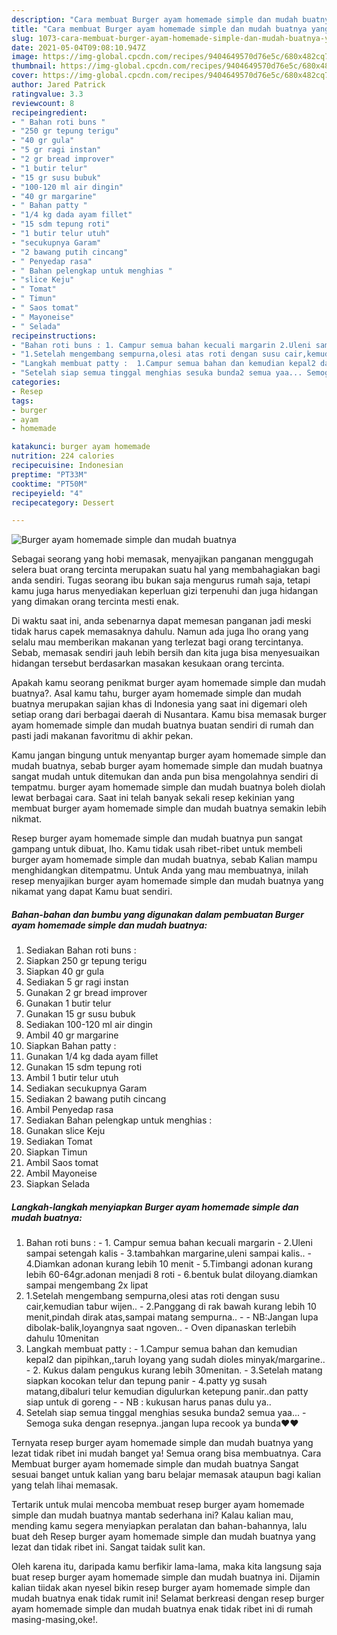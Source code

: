 ```yaml
---
description: "Cara membuat Burger ayam homemade simple dan mudah buatnya yang lezat dan Mudah Dibuat"
title: "Cara membuat Burger ayam homemade simple dan mudah buatnya yang lezat dan Mudah Dibuat"
slug: 1073-cara-membuat-burger-ayam-homemade-simple-dan-mudah-buatnya-yang-lezat-dan-mudah-dibuat
date: 2021-05-04T09:08:10.947Z
image: https://img-global.cpcdn.com/recipes/9404649570d76e5c/680x482cq70/burger-ayam-homemade-simple-dan-mudah-buatnya-foto-resep-utama.jpg
thumbnail: https://img-global.cpcdn.com/recipes/9404649570d76e5c/680x482cq70/burger-ayam-homemade-simple-dan-mudah-buatnya-foto-resep-utama.jpg
cover: https://img-global.cpcdn.com/recipes/9404649570d76e5c/680x482cq70/burger-ayam-homemade-simple-dan-mudah-buatnya-foto-resep-utama.jpg
author: Jared Patrick
ratingvalue: 3.3
reviewcount: 8
recipeingredient:
- " Bahan roti buns "
- "250 gr tepung terigu"
- "40 gr gula"
- "5 gr ragi instan"
- "2 gr bread improver"
- "1 butir telur"
- "15 gr susu bubuk"
- "100-120 ml air dingin"
- "40 gr margarine"
- " Bahan patty "
- "1/4 kg dada ayam fillet"
- "15 sdm tepung roti"
- "1 butir telur utuh"
- "secukupnya Garam"
- "2 bawang putih cincang"
- " Penyedap rasa"
- " Bahan pelengkap untuk menghias "
- "slice Keju"
- " Tomat"
- " Timun"
- " Saos tomat"
- " Mayoneise"
- " Selada"
recipeinstructions:
- "Bahan roti buns : 1. Campur semua bahan kecuali margarin 2.Uleni sampai setengah kalis 3.tambahkan margarine,uleni sampai kalis.. 4.Diamkan adonan kurang lebih 10 menit 5.Timbangi adonan kurang lebih 60-64gr.adonan menjadi 8 roti 6.bentuk bulat diloyang.diamkan sampai mengembang 2x lipat"
- "1.Setelah mengembang sempurna,olesi atas roti dengan susu cair,kemudian tabur wijen.. 2.Panggang di rak bawah kurang lebih 10 menit,pindah dirak atas,sampai matang sempurna..  NB:Jangan lupa dibolak-balik,loyangnya saat ngoven.. Oven dipanaskan terlebih dahulu 10menitan"
- "Langkah membuat patty :  1.Campur semua bahan dan kemudian kepal2 dan pipihkan,,taruh loyang yang sudah dioles minyak/margarine.. 2. Kukus dalam pengukus kurang lebih 30menitan. 3.Setelah matang siapkan kocokan telur dan tepung panir 4.patty yg susah matang,dibaluri telur kemudian digulurkan ketepung panir..dan patty siap untuk di goreng  NB : kukusan harus panas dulu ya.."
- "Setelah siap semua tinggal menghias sesuka bunda2 semua yaa... Semoga suka dengan resepnya..jangan lupa recook ya bunda❤️❤️"
categories:
- Resep
tags:
- burger
- ayam
- homemade

katakunci: burger ayam homemade 
nutrition: 224 calories
recipecuisine: Indonesian
preptime: "PT33M"
cooktime: "PT50M"
recipeyield: "4"
recipecategory: Dessert

---
```



![Burger ayam homemade simple dan mudah buatnya](https://img-global.cpcdn.com/recipes/9404649570d76e5c/680x482cq70/burger-ayam-homemade-simple-dan-mudah-buatnya-foto-resep-utama.jpg)

Sebagai seorang yang hobi memasak, menyajikan panganan menggugah selera buat orang tercinta merupakan suatu hal yang membahagiakan bagi anda sendiri. Tugas seorang ibu bukan saja mengurus rumah saja, tetapi kamu juga harus menyediakan keperluan gizi terpenuhi dan juga hidangan yang dimakan orang tercinta mesti enak.

Di waktu  saat ini, anda sebenarnya dapat memesan panganan jadi meski tidak harus capek memasaknya dahulu. Namun ada juga lho orang yang selalu mau memberikan makanan yang terlezat bagi orang tercintanya. Sebab, memasak sendiri jauh lebih bersih dan kita juga bisa menyesuaikan hidangan tersebut berdasarkan masakan kesukaan orang tercinta. 



Apakah kamu seorang penikmat burger ayam homemade simple dan mudah buatnya?. Asal kamu tahu, burger ayam homemade simple dan mudah buatnya merupakan sajian khas di Indonesia yang saat ini digemari oleh setiap orang dari berbagai daerah di Nusantara. Kamu bisa memasak burger ayam homemade simple dan mudah buatnya buatan sendiri di rumah dan pasti jadi makanan favoritmu di akhir pekan.

Kamu jangan bingung untuk menyantap burger ayam homemade simple dan mudah buatnya, sebab burger ayam homemade simple dan mudah buatnya sangat mudah untuk ditemukan dan anda pun bisa mengolahnya sendiri di tempatmu. burger ayam homemade simple dan mudah buatnya boleh diolah lewat berbagai cara. Saat ini telah banyak sekali resep kekinian yang membuat burger ayam homemade simple dan mudah buatnya semakin lebih nikmat.

Resep burger ayam homemade simple dan mudah buatnya pun sangat gampang untuk dibuat, lho. Kamu tidak usah ribet-ribet untuk membeli burger ayam homemade simple dan mudah buatnya, sebab Kalian mampu menghidangkan ditempatmu. Untuk Anda yang mau membuatnya, inilah resep menyajikan burger ayam homemade simple dan mudah buatnya yang nikamat yang dapat Kamu buat sendiri.

<!--inarticleads1-->

##### Bahan-bahan dan bumbu yang digunakan dalam pembuatan Burger ayam homemade simple dan mudah buatnya:

1. Sediakan  Bahan roti buns :
1. Siapkan 250 gr tepung terigu
1. Siapkan 40 gr gula
1. Sediakan 5 gr ragi instan
1. Gunakan 2 gr bread improver
1. Gunakan 1 butir telur
1. Gunakan 15 gr susu bubuk
1. Sediakan 100-120 ml air dingin
1. Ambil 40 gr margarine
1. Siapkan  Bahan patty :
1. Gunakan 1/4 kg dada ayam fillet
1. Gunakan 15 sdm tepung roti
1. Ambil 1 butir telur utuh
1. Sediakan secukupnya Garam
1. Sediakan 2 bawang putih cincang
1. Ambil  Penyedap rasa
1. Sediakan  Bahan pelengkap untuk menghias :
1. Gunakan slice Keju
1. Sediakan  Tomat
1. Siapkan  Timun
1. Ambil  Saos tomat
1. Ambil  Mayoneise
1. Siapkan  Selada




<!--inarticleads2-->

##### Langkah-langkah menyiapkan Burger ayam homemade simple dan mudah buatnya:

1. Bahan roti buns : - 1. Campur semua bahan kecuali margarin - 2.Uleni sampai setengah kalis - 3.tambahkan margarine,uleni sampai kalis.. - 4.Diamkan adonan kurang lebih 10 menit - 5.Timbangi adonan kurang lebih 60-64gr.adonan menjadi 8 roti - 6.bentuk bulat diloyang.diamkan sampai mengembang 2x lipat
1. 1.Setelah mengembang sempurna,olesi atas roti dengan susu cair,kemudian tabur wijen.. - 2.Panggang di rak bawah kurang lebih 10 menit,pindah dirak atas,sampai matang sempurna.. -  - NB:Jangan lupa dibolak-balik,loyangnya saat ngoven.. - Oven dipanaskan terlebih dahulu 10menitan
1. Langkah membuat patty : -  1.Campur semua bahan dan kemudian kepal2 dan pipihkan,,taruh loyang yang sudah dioles minyak/margarine.. - 2. Kukus dalam pengukus kurang lebih 30menitan. - 3.Setelah matang siapkan kocokan telur dan tepung panir - 4.patty yg susah matang,dibaluri telur kemudian digulurkan ketepung panir..dan patty siap untuk di goreng -  - NB : kukusan harus panas dulu ya..
1. Setelah siap semua tinggal menghias sesuka bunda2 semua yaa... - Semoga suka dengan resepnya..jangan lupa recook ya bunda❤️❤️




Ternyata resep burger ayam homemade simple dan mudah buatnya yang lezat tidak ribet ini mudah banget ya! Semua orang bisa membuatnya. Cara Membuat burger ayam homemade simple dan mudah buatnya Sangat sesuai banget untuk kalian yang baru belajar memasak ataupun bagi kalian yang telah lihai memasak.

Tertarik untuk mulai mencoba membuat resep burger ayam homemade simple dan mudah buatnya mantab sederhana ini? Kalau kalian mau, mending kamu segera menyiapkan peralatan dan bahan-bahannya, lalu buat deh Resep burger ayam homemade simple dan mudah buatnya yang lezat dan tidak ribet ini. Sangat taidak sulit kan. 

Oleh karena itu, daripada kamu berfikir lama-lama, maka kita langsung saja buat resep burger ayam homemade simple dan mudah buatnya ini. Dijamin kalian tiidak akan nyesel bikin resep burger ayam homemade simple dan mudah buatnya enak tidak rumit ini! Selamat berkreasi dengan resep burger ayam homemade simple dan mudah buatnya enak tidak ribet ini di rumah masing-masing,oke!.

